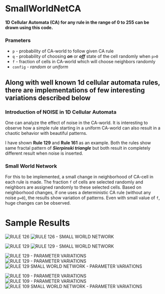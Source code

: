 # SmallWorldNetCA

**1D Cellular Automata (CA) for any rule in the range of 0 to 255 can be drawn using this code.**

### Prameters
* `p` - probability of CA-world to follow given CA rule
* `q` - probability of choosing **_on_** or **_off_** state of the cell randomly when `p>0`
* `f` - fraction of cells in CA-world which will choose neighbors randomly
* `config` - _random_ or _uniform_

## Along with well known 1d cellular automata rules, there are implementations of few interesting variations described below

### Introduction of NOISE in 1D Cellular Automata
One can analyze the effect of noise in the CA-world. It is interesting to observe how a simple rule starting in a uniform CA-world can also result in a chaotic behavior with beautiful patterns.

I have shown **Rule 129** and **Rule 161** as an example. Both the rules show same fractal pattern of **_Sierpinski triangle_** but both result in completely different result when noise is inserted.

### Small World Network
For this to be implemented, a small change in neighborhood of CA-cell in each rule is made. The fraction `f` of cells are selected randomly and neighbors are assigned randomly to these selected cells. Based on neighborhood changes, if one uses a deterministic CA rule (without any noise `p=0`), the results show variation of patterns. Even with small value of `f`, huge changes can be observed.

# Sample Results
![RULE 126](Results/RULE126.png)
![RULE 126 - SMALL WORLD NETWORK](Results/RULE126_SMALLWORLD.png)

![RULE 129](Results/RULE129.png)
![RULE 129 - SMALL WORLD NETWORK](Results/RULE126_SMALLWORLD.png)

![RULE 129 - PARAMETER VARIATIONS](Results/Variation_RULE129.png)
![RULE 129 - PARAMETER VARIATIONS](Results/Variation_RULE129_2.png)
![RULE 129 SMALL WORLD NETWORK - PARAMETER VARIATIONS](Results/Variation_RULE129_SMALLWORLD.png)

![RULE 109 - PARAMETER VARIATIONS](Results/Variation_RULE109_1.png)
![RULE 109 - PARAMETER VARIATIONS](Results/Variation_RULE109_2.png)
![RULE 109 SMALL WORLD NETWORK - PARAMETER VARIATIONS](Results/Variation_RULE109_SMALLWORLD.png)
